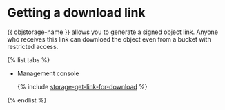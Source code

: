 # Getting a download link

{{ objstorage-name }} allows you to generate a signed object link. Anyone who receives this link can download the object even from a bucket with restricted access.

{% list tabs %}

- Management console

  {% include [storage-get-link-for-download](../../_includes_service/storage-get-link-for-download.md) %}

{% endlist %}

